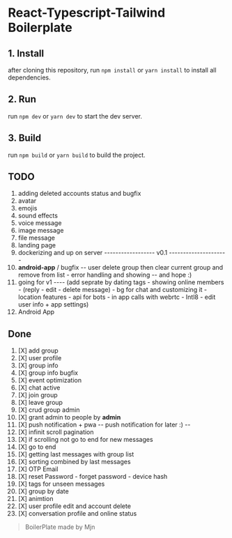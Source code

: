# React-Typescript-Tailwind Boilerplate 

## 1. Install
after cloning this repository, run `npm install` or `yarn install` to install all dependencies.

## 2. Run
run `npm dev` or `yarn dev` to start the dev server.


## 3. Build
run `npm build` or `yarn build` to build the project.


## TODO
 
1. adding deleted accounts status and bugfix
2. avatar
3. emojis
4. sound effects
5. voice message
6. image message
7. file message
8. landing page
9. dockerizing and up on server
------------------ v0.1 ---------------------
1.  **android-app** / bugfix -- user delete group then clear current group and remove from list - error handling and showing -- and hope :)
2.  going for v1 ---- (add seprate by dating tags - showing online members - (reply - edit - delete message) - bg for chat and customizing it - location features - api for bots - in app calls with webrtc - Intl8 - edit user info + app settings)
3.  Android App
## Done

1. [X] add group
2. [X] user profile
3. [X] group info
4. [X] group info bugfix
5. [X] event optimization
6. [X] chat active
7. [X] join group
8. [X] leave group
9. [X] crud group admin
10. [X] grant admin to people by **admin**
11. [X] push notification + pwa -- push notification for later :) --
12. [X] infinit scroll pagination
13. [X] if scrolling not go to end for new messages
14. [X] go to end
15. [X] getting last messages with group list
16. [X] sorting combined by last messages
17. [X] OTP Email
18. [X] reset Password - forget password - device hash
19. [X] tags for unseen messages
20. [X] group by date
21. [X] animtion
22. [X] user profile edit and account delete
23. [X] conversation profile and online status

> BoilerPlate made by Mjn